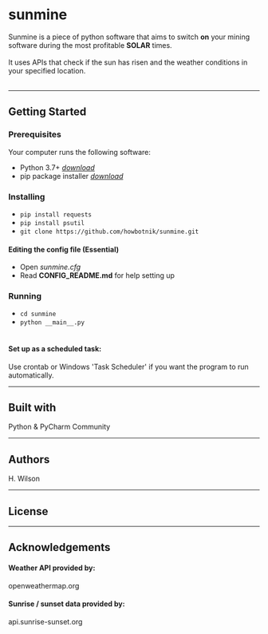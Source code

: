 # sunmine

Sunmine is a piece of python software that aims to switch **on** your mining software during the most profitable **SOLAR** times. 
<br><br> 
It uses APIs that check if the sun has risen and the weather conditions in your specified location.
<br><br>

---

## Getting Started

### Prerequisites
Your computer runs the following software:
* Python 3.7+ *[download](https://www.python.org/downloads/)*
* pip package installer *[download](https://pip.pypa.io/en/stable/installing/)*

### Installing
* `pip install requests` 
* `pip install psutil`
* `git clone https://github.com/howbotnik/sunmine.git`

#### Editing the config file (Essential)
* Open *sunmine.cfg*
* Read **CONFIG_README.md** for help setting up

### Running
* `cd sunmine`
* `python __main__.py` <br/><br/>

#### Set up as a scheduled task:
Use crontab or Windows 'Task Scheduler' if you want the program to run automatically.

---

## Built with
Python & PyCharm Community

---

## Authors
H. Wilson

---

## License

---

## Acknowledgements
#### Weather API provided by:
openweathermap.org

#### Sunrise / sunset data provided by:
api.sunrise-sunset.org
